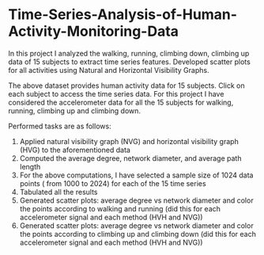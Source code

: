 # Time-Series-Analysis-of-Human-Activity-Monitoring-Data
In this project I analyzed the walking, running, climbing down, climbing up data of 15 subjects to extract time series features. 
Developed scatter plots for all activities using Natural and Horizontal Visibility Graphs.


The above dataset provides human activity data for 15 subjects. Click on each subject to
access the time series data. For this project I have considered the accelerometer data for all the 15
subjects for walking, running, climbing up and climbing down.

Performed tasks are as follows:

1. Applied natural visibility graph (NVG) and horizontal visibility graph (HVG) to the
aforementioned data
2. Computed the average degree, network diameter, and average path length
3. For the above computations, I have selected a sample size of 1024 data points ( from 1000
to 2024) for each of the 15 time series
4. Tabulated all the results
5. Generated  scatter plots: average degree vs network diameter and color the points
according to walking and running (did this for each accelerometer signal and
each method (HVH and NVG))
6. Generated  scatter plots: average degree vs network diameter and color the points
according to climbing up and climbing down (did this for each accelerometer
signal and each method (HVH and NVG))
